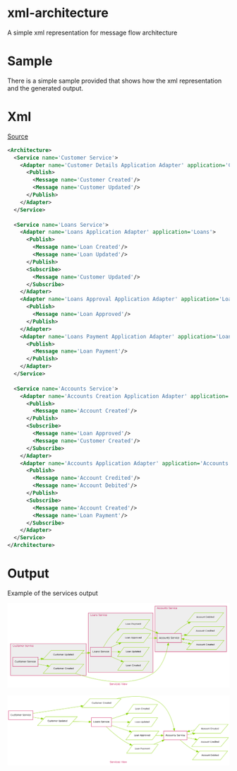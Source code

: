 xml-architecture
================

A simple xml representation for message flow architecture 

Sample
===

There is a simple sample provided that shows how the xml representation and the generated output.

Xml 
===

[Source](./doc/Sample/Sample.xml)

```xml
<Architecture>
  <Service name='Customer Service'>
    <Adapter name='Customer Details Application Adapter' application='Customer Details'>
      <Publish>
        <Message name='Customer Created'/>
        <Message name='Customer Updated'/>
      </Publish>
    </Adapter>
  </Service>
  
  <Service name='Loans Service'>
    <Adapter name='Loans Application Adapter' application='Loans'>
      <Publish>
        <Message name='Loan Created'/>
        <Message name='Loan Updated'/>
      </Publish>
      <Subscribe>
        <Message name='Customer Updated'/>
      </Subscribe>
    </Adapter>
    <Adapter name='Loans Approval Application Adapter' application='Loan Approval'>
      <Publish>
        <Message name='Loan Approved'/>
      </Publish>
    </Adapter>
    <Adapter name='Loans Payment Application Adapter' application='Loan Payment'>
      <Publish>
        <Message name='Loan Payment'/>
      </Publish>
    </Adapter>
  </Service>
  
  <Service name='Accounts Service'>
    <Adapter name='Accounts Creation Application Adapter' application='Account Creation'>
      <Publish>
        <Message name='Account Created'/>
      </Publish>
      <Subscribe>
        <Message name='Loan Approved'/>
        <Message name='Customer Created'/>
      </Subscribe>
    </Adapter>
    <Adapter name='Accounts Application Adapter' application='Accounts'>
      <Publish>
        <Message name='Account Credited'/>
        <Message name='Account Debited'/>
      </Publish>
      <Subscribe>
        <Message name='Account Created'/>
        <Message name='Loan Payment'/>
      </Subscribe>
    </Adapter>
  </Service>
</Architecture>

```

Output
===
Example of the services output

![Services Output](./doc/Sample/services.png)

![Services Output](./doc/Sample/services2.png)
